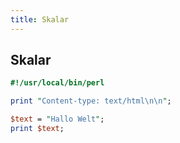 ```yaml
---
title: Skalar
---
```


## Skalar

```perl
#!/usr/local/bin/perl

print "Content-type: text/html\n\n";

$text = "Hallo Welt";
print $text;
```
